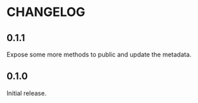 # CHANGELOG

## 0.1.1

Expose some more methods to public and update the metadata.

## 0.1.0

Initial release.